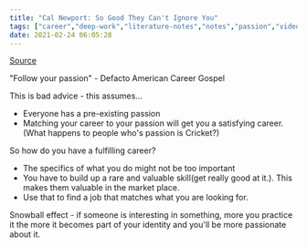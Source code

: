 ```yaml
---
title: "Cal Newport: So Good They Can't Ignore You"
tags: ["career","deep-work","literature-notes","notes","passion","video"]
date: 2021-02-24 06:05:28
---
```


[Source](https://www.youtube.com/watch?v=qwOdU02SE0w)

"Follow your passion" - Defacto American Career Gospel

This is bad advice - this assumes...
- Everyone has a pre-existing passion
- Matching your career to your passion will get you a satisfying career.(What happens to people who's passion is Cricket?)

So how do you have a fulfilling career?

- The specifics of what you do might not be too important
- You have to build up a rare and valuable skill(get really good at it.). This makes them valuable in the market place.
- Use that to find a job that matches what you are looking for.

Snowball effect - if someone is interesting in something, more you practice it the more it becomes part of your identity and you'll be more passionate about it.

